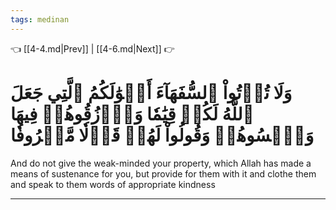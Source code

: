 ```yaml
---
tags: medinan
---
```


👈 [[4-4.md|Prev]] | [[4-6.md|Next]] 👉

# وَلَا تُؤۡتُواْ ٱلسُّفَهَآءَ أَمۡوَٰلَكُمُ ٱلَّتِي جَعَلَ ٱللَّهُ لَكُمۡ قِيَٰمٗا وَٱرۡزُقُوهُمۡ فِيهَا وَٱكۡسُوهُمۡ وَقُولُواْ لَهُمۡ قَوۡلٗا مَّعۡرُوفٗا

And do not give the weak-minded your property, which Allah has made a means of sustenance for you, but provide for them with it and clothe them and speak to them words of appropriate kindness

---


